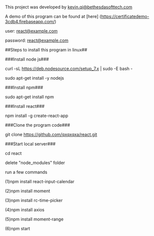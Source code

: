 This project was developed by kevin.qi@bethesdasofttech.com

A demo of this program can be found at [here] (https://certificatedemo-3cdb4.firebaseapp.com/)

user: react@example.com

password: react@example.com

##Steps to install this program in linux##

###Install node js###

curl -sL https://deb.nodesource.com/setup_7.x | sudo -E bash -

sudo apt-get install -y nodejs

###Install npm###

sudo apt-get install npm

###Install react###

npm install -g create-react-app

###Clone the program code###

git clone https://github.com/qxqxqxa/react.git

###Start local server###

cd react

delete "node_modules" folder

run a few commands

(1)npm install react-input-calendar

(2)npm install moment

(3)npm install rc-time-picker

(4)npm install axios

(5)npm install moment-range

(6)npm start
